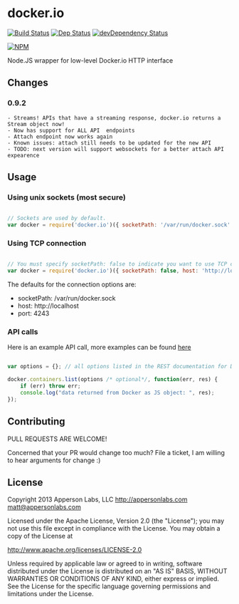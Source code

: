docker.io
=========
[![Build Status](https://7.hidemyass.com/ip-1/encoded/Oi8vY2kuYXBwZXJzb25sYWJzLmNvbS9pbWFnZXMvYmFkZ2VzL2J1aWxkX3Bhc3NpbmcucG5n)](http://ci.appersonlabs.com/appersonlabs/docker.io/)
[![Dep Status](https://david-dm.org/appersonlabs/docker.io.png)](https://david-dm.org/appersonlabs/docker.io)
[![devDependency Status](https://david-dm.org/appersonlabs/docker.io/dev-status.png)](https://david-dm.org/appersonlabs/docker.io#info=devDependencies)

[![NPM](https://nodei.co/npm/docker.io.png?downloads=true&stars=true)](https://nodei.co/npm/docker.io/)

Node.JS wrapper for low-level Docker.io HTTP interface

## Changes
### 0.9.2
    - Streams! APIs that have a streaming response, docker.io returns a Stream object now!
    - Now has support for ALL API  endpoints
    - Attach endpoint now works again
    - Known issues: attach still needs to be updated for the new API
    - TODO: next version will support websockets for a better attach API expearence

## Usage

### Using unix sockets (most secure)

```javascript

// Sockets are used by default.
var docker = require('docker.io')({ socketPath: '/var/run/docker.sock' });

```

### Using TCP connection

```javascript

// You must specify socketPath: false to indicate you want to use TCP connections.
var docker = require('docker.io')({ socketPath: false, host: 'http://localhost', port: '4243'});

```

The defaults for the connection options are:

- socketPath: /var/run/docker.sock
- host: http://localhost
- port: 4243

### API calls

Here is an example API call, more examples can be found [here](examples.md)

```javascript

var options = {}; // all options listed in the REST documentation for Docker are supported.

docker.containers.list(options /* optional*/, function(err, res) {
    if (err) throw err;
    console.log("data returned from Docker as JS object: ", res);
});

```

## Contributing

PULL REQUESTS ARE WELCOME!

Concerned that your PR would change too much? File a ticket, I am willing to hear arguments for change :)

## License

Copyright 2013 Apperson Labs, LLC
http://appersonlabs.com
matt@appersonlabs.com

Licensed under the Apache License, Version 2.0 (the "License");
you may not use this file except in compliance with the License.
You may obtain a copy of the License at

   http://www.apache.org/licenses/LICENSE-2.0

Unless required by applicable law or agreed to in writing, software
distributed under the License is distributed on an "AS IS" BASIS,
WITHOUT WARRANTIES OR CONDITIONS OF ANY KIND, either express or implied.
See the License for the specific language governing permissions and
limitations under the License.
